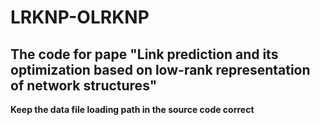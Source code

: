 # LRKNP-OLRKNP
## The code for pape "Link prediction and its optimization based on low-rank representation of network structures"

 **Keep the data file loading path in the source code correct**



